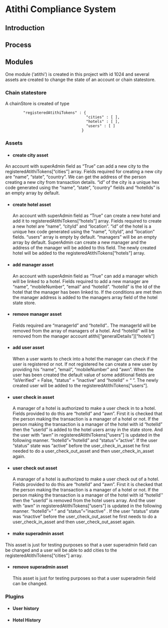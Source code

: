 # Atithi Compliance System

## Introduction


## Process


## Modules
One module (‘atithi’) is created in this project with id 1024 and several assets are created to change the state of an account or chain statestore.
### Chain statestore
A chainStore is created of type
```
        "registeredAtithiTokens" : {
                                    "cities" : [ ],
                                    "hotels" : [ ],
                                    "users" : [ ]
                                  }
```
### Assets
* ####  create city asset
An account with superAdmin field as “True” can add a new city to the registeredAtithiTokens[“cities”] array.  Fields required for creating a new city are “name”, “state”, “country”. We can get the address of the person creating a new city from transaction details.  “id” of the city is a unique hex code  generated using the “name”, ”state”, ”country” fields and “hotelIds” is an empty array by default.
* #### create hotel asset
  An account with superAdmin field as “True” can create a new hotel  and add it to registeredAtithiTokens[“hotels”] array. Fields required to create a new hotel are “name”, “cityId” and “location”. “id” of the hotel is a unique hex code generated using the “name”, ”cityId”, and ”location” fields. “users” array is empty by default. “managers” will be an empty array by default. SuperAdmin can create a new manager and the address of the manager will be added to this field. The newly created hotel will be added to the registeredAtithiTokens[“hotels”] array.
* #### add manager asset
  An account with superAdmin field as “True” can add a manager which will be linked to a hotel. Fields required to add a new manager are “name”, “mobileNumber”, “email” and “hotelId”. “hotelId” is the Id of the hotel that the manager has been linked to. If the conditions are met then the manager address is added to the managers array field of the hotel state store.
* #### remove manager asset
  Fields required are “managerId” and “hotelId”.. The managerId will be removed from the array of managers of a hotel. And “hotelId” will be removed from the manager account atithi[“generalDetails”][“hotels”] 
* #### add user asset
   When a user wants to check into a hotel the manager can check if the user is registered or not. If not registered he can create a new user by providing his “name”, “email”, “mobileNumber”  and “awn”. When the user has been created the default value of some additional  fields are “isVerified” = False, “status” = ”inactive”  and “hotelId” = “ ”.
The newly created user will be added to the registeredAtithiTokens[“users”].
* #### user check in asset
  A manager of a hotel is authorized to make a user check in to a hotel. Fields provided to do this are “hotelId” and “awn”. First it is checked that the person making the transaction is a manager of a hotel or not. If the person making the transaction is a manager of the hotel with id “hotelId” then the “userId” is added to the hotel users array in the state store. And the user with “awn” in registeredAtithiTokens[“users”] is updated in the following manner. “hotelId”=”hotelId” and “status”=”active”. If the user “status” state was “active” before the user_check_in_asset he first needed to do a user_check_out_asset and then user_check_in_asset again. 
* #### user check out asset
   A manager of a hotel is authorized to make a user check out of a hotel. Fields provided to do this are “hotelId” and “awn”. First it is checked that the person making the transaction is a manager of a hotel or not. If the person making the transaction is a manager of the hotel with id “hotelId'' then the “userId” is removed from the hotel users array. And the user with “awn” in registeredAtithiTokens[“users”] is updated in the following manner. “hotelId”=” ” and “status”=”inactive” . If the user “status” state was “inactive” before the user_check_out_asset he first needs to do a user_check_in_asset and then user_check_out_asset  again.
* #### make superadmin asset
This asset is just for testing purposes so that a user superadmin field can be changed and a user will be able to add cities to the registeredAtithiTokens[“cities”] array.
* #### remove superadmin asset
   This asset is just for testing purposes so that a user superadmin field can be changed.
### Plugins
* #### User history
* #### Hotel History


